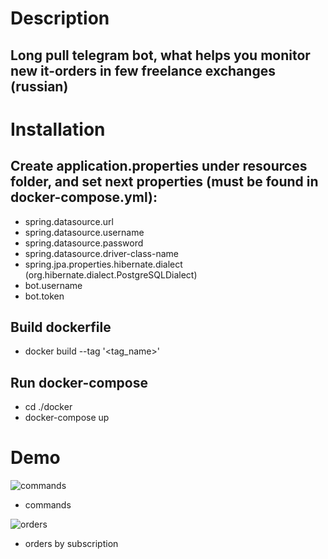 # Description 
## Long pull telegram bot, what helps you monitor new it-orders in few freelance exchanges (russian)
# Installation
## Create application.properties under resources folder, and set next properties (must be found in docker-compose.yml):
* spring.datasource.url
* spring.datasource.username
* spring.datasource.password
* spring.datasource.driver-class-name
* spring.jpa.properties.hibernate.dialect (org.hibernate.dialect.PostgreSQLDialect)
* bot.username
* bot.token
## Build dockerfile
* docker build --tag '<tag_name>'
## Run docker-compose
* cd ./docker
* docker-compose up
# Demo
![commands](https://github.com/Sprokof/ITFreelanceBot/assets/90979711/2d9dd6c1-3eb7-46ca-a0d0-c16513b07011)
* commands

![orders](https://github.com/Sprokof/ITFreelanceBot/assets/90979711/2344302f-4567-4836-8918-33683f4b28e5)
* orders by subscription